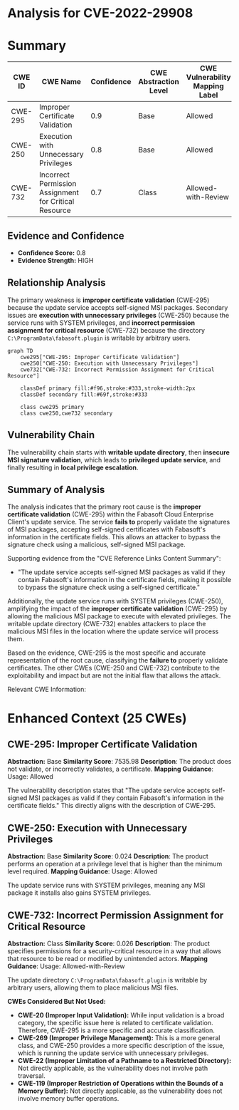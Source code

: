 # Analysis for CVE-2022-29908

# Summary
| CWE ID | CWE Name | Confidence | CWE Abstraction Level | CWE Vulnerability Mapping Label | CWE-Vulnerability Mapping Notes |
|---|---|---|---|---|---|
| CWE-295 | Improper Certificate Validation | 0.9 | Base | Allowed | Primary CWE |
| CWE-250 | Execution with Unnecessary Privileges | 0.8 | Base | Allowed | Secondary Candidate |
| CWE-732 | Incorrect Permission Assignment for Critical Resource | 0.7 | Class | Allowed-with-Review | Secondary Candidate |

## Evidence and Confidence

*   **Confidence Score:** 0.8
*   **Evidence Strength:** HIGH

## Relationship Analysis
The primary weakness is **improper certificate validation** (CWE-295) because the update service accepts self-signed MSI packages. Secondary issues are **execution with unnecessary privileges** (CWE-250) because the service runs with SYSTEM privileges, and **incorrect permission assignment for critical resource** (CWE-732) because the directory `C:\ProgramData\fabasoft.plugin` is writable by arbitrary users.

```mermaid
graph TD
    cwe295["CWE-295: Improper Certificate Validation"]
    cwe250["CWE-250: Execution with Unnecessary Privileges"]
    cwe732["CWE-732: Incorrect Permission Assignment for Critical Resource"]

    classDef primary fill:#f96,stroke:#333,stroke-width:2px
    classDef secondary fill:#69f,stroke:#333
    
    class cwe295 primary
    class cwe250,cwe732 secondary
```

## Vulnerability Chain
The vulnerability chain starts with **writable update directory**, then **insecure MSI signature validation**, which leads to **privileged update service**, and finally resulting in **local privilege escalation**.

## Summary of Analysis
The analysis indicates that the primary root cause is the **improper certificate validation** (CWE-295) within the Fabasoft Cloud Enterprise Client's update service. The service **fails to** properly validate the signatures of MSI packages, accepting self-signed certificates with Fabasoft's information in the certificate fields. This allows an attacker to bypass the signature check using a malicious, self-signed MSI package.

Supporting evidence from the "CVE Reference Links Content Summary":

*   "The update service accepts self-signed MSI packages as valid if they contain Fabasoft's information in the certificate fields, making it possible to bypass the signature check using a self-signed certificate."

Additionally, the update service runs with SYSTEM privileges (CWE-250), amplifying the impact of the **improper certificate validation** (CWE-295) by allowing the malicious MSI package to execute with elevated privileges. The writable update directory (CWE-732) enables attackers to place the malicious MSI files in the location where the update service will process them.

Based on the evidence, CWE-295 is the most specific and accurate representation of the root cause, classifying the **failure to** properly validate certificates. The other CWEs (CWE-250 and CWE-732) contribute to the exploitability and impact but are not the initial flaw that allows the attack.

Relevant CWE Information:

# Enhanced Context (25 CWEs)

## CWE-295: Improper Certificate Validation
**Abstraction:** Base
**Similarity Score**: 7535.98
**Description**: The product does not validate, or incorrectly validates, a certificate.
**Mapping Guidance**: Usage: Allowed

The vulnerability description states that "The update service accepts self-signed MSI packages as valid if they contain Fabasoft's information in the certificate fields." This directly aligns with the description of CWE-295.

## CWE-250: Execution with Unnecessary Privileges
**Abstraction:** Base
**Similarity Score**: 0.024
**Description**: The product performs an operation at a privilege level that is higher than the minimum level required.
**Mapping Guidance**: Usage: Allowed

The update service runs with SYSTEM privileges, meaning any MSI package it installs also gains SYSTEM privileges.

## CWE-732: Incorrect Permission Assignment for Critical Resource
**Abstraction:** Class
**Similarity Score**: 0.026
**Description**: The product specifies permissions for a security-critical resource in a way that allows that resource to be read or modified by unintended actors.
**Mapping Guidance**: Usage: Allowed-with-Review

The update directory `C:\ProgramData\fabasoft.plugin` is writable by arbitrary users, allowing them to place malicious MSI files.

**CWEs Considered But Not Used:**

*   **CWE-20 (Improper Input Validation):** While input validation is a broad category, the specific issue here is related to certificate validation. Therefore, CWE-295 is a more specific and accurate classification.
*   **CWE-269 (Improper Privilege Management):** This is a more general class, and CWE-250 provides a more specific description of the issue, which is running the update service with unnecessary privileges.
*   **CWE-22 (Improper Limitation of a Pathname to a Restricted Directory):** Not directly applicable, as the vulnerability does not involve path traversal.
*   **CWE-119 (Improper Restriction of Operations within the Bounds of a Memory Buffer):** Not directly applicable, as the vulnerability does not involve memory buffer operations.